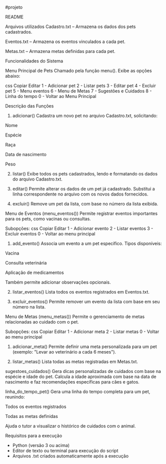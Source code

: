 #projeto

README

Arquivos utilizados
Cadastro.txt – Armazena os dados dos pets cadastrados.

Eventos.txt – Armazena os eventos vinculados a cada pet.

Metas.txt – Armazena metas definidas para cada pet.

Funcionalidades do Sistema

Menu Principal de Pets
Chamado pela função menu(). Exibe as opções abaixo:

css
Copiar
Editar
1 - Adicionar pet
2 - Listar pets
3 - Editar pet
4 - Excluir pet
5 - Menu eventos
6 - Menu de Metas
7 - Sugestões e Cuidados
8 - Linha do tempo
0 - Voltar ao Menu Principal

Descrição das Funções
1. adicionar()
Cadastra um novo pet no arquivo Cadastro.txt, solicitando:

Nome

Espécie

Raça

Data de nascimento

Peso

2. listar()
Exibe todos os pets cadastrados, lendo e formatando os dados do arquivo Cadastro.txt.

3. editar()
Permite alterar os dados de um pet já cadastrado. Substitui a linha correspondente no arquivo com os novos dados fornecidos.

4. excluir()
Remove um pet da lista, com base no número da lista exibida.

Menu de Eventos (menu_eventos())
Permite registrar eventos importantes para os pets, como vacinas ou consultas.

Subopções:
css
Copiar
Editar
1 - Adicionar evento
2 - Listar eventos
3 - Excluir eventos
0 - Voltar ao menu principal
1. add_evento()
Associa um evento a um pet específico. Tipos disponíveis:

Vacina

Consulta veterinária

Aplicação de medicamentos

Também permite adicionar observações opcionais.

2. listar_eventos()
Lista todos os eventos registrados em Eventos.txt.

3. excluir_eventos()
Permite remover um evento da lista com base em seu número na lista.

Menu de Metas (menu_metas())
Permite o gerenciamento de metas relacionadas ao cuidado com o pet.

Subopções:
css
Copiar
Editar
1 - Adicionar meta
2 - Listar metas
0 - Voltar ao menu principal
1. adicionar_meta()
Permite definir uma meta personalizada para um pet (exemplo: "Levar ao veterinário a cada 6 meses").

2. listar_metas()
Lista todas as metas registradas em Metas.txt.

sugestoes_cuidados()
Gera dicas personalizadas de cuidados com base na espécie e idade do pet. Calcula a idade aproximada com base na data de nascimento e faz recomendações específicas para cães e gatos.

linha_do_tempo_pet()
Gera uma linha do tempo completa para um pet, reunindo:

Todos os eventos registrados

Todas as metas definidas

Ajuda o tutor a visualizar o histórico de cuidados com o animal.

Requisitos para a execução 

- Python (versão 3 ou acima)
- ⁠Editor de texto ou terminal para execução do script
- ⁠Arquivos .txt criados automaticamente após a execução

